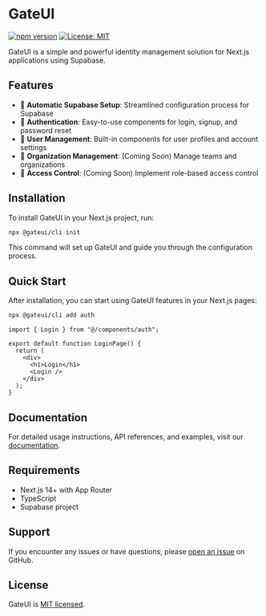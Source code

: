# GateUI

[![npm version](https://img.shields.io/npm/v/@gateui/cli.svg)](https://www.npmjs.com/package/gateui)
[![License: MIT](https://img.shields.io/badge/License-MIT-yellow.svg)](https://opensource.org/licenses/MIT)

GateUI is a simple and powerful identity management solution for Next.js applications using Supabase.

## Features

- 🚀 **Automatic Supabase Setup**: Streamlined configuration process for Supabase
- 🔐 **Authentication**: Easy-to-use components for login, signup, and password reset
- 👤 **User Management**: Built-in components for user profiles and account settings
- 🏢 **Organization Management**: (Coming Soon) Manage teams and organizations
- 🔑 **Access Control**: (Coming Soon) Implement role-based access control

## Installation

To install GateUI in your Next.js project, run:

```bash
npx @gateui/cli init
```

This command will set up GateUI and guide you through the configuration process.

## Quick Start

After installation, you can start using GateUI features in your Next.js pages:

```bash
npx @gateui/cli add auth
```

```tsx
import { Login } from "@/components/auth";

export default function LoginPage() {
  return (
    <div>
      <h1>Login</h1>
      <Login />
    </div>
  );
}
```

## Documentation

For detailed usage instructions, API references, and examples, visit our [documentation](https://gateui.com/docs/install).

## Requirements

- Next.js 14+ with App Router
- TypeScript
- Supabase project

## Support

If you encounter any issues or have questions, please [open an issue](https://github.com/codebymedu/gateui/issues) on GitHub.

## License

GateUI is [MIT licensed](https://github.com/codebymedu/gateui/blob/main/LICENSE.md).
